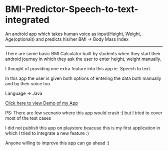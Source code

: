 # BMI-Predictor-Speech-to-text-integrated
An android app which takes human voice as input(Height, Weight, Age(optional)) and predicts his/her
BMI -> Body Mass Index
******************************************************************************************************
There are some basic BMI Calculator built by students when they start their android journey in which they ask the user to enter height, weight manually.

I thought of providing one extra feature into this app ie. Speech to text.

In this app the user is given both options of entering the data both manually and by their voice too.

Language -> Java

[Click here to view Demo of my App](https://drive.google.com/drive/u/0/folders/1zkwjXc5R641XYpA2UgmfScvKK52lyEja")

PS: There are few scenario where this app would crash :( but I tried to cover most of the test cases

I did not publish this app on playstore beacuse this is my first application in which I tried to integrate a new feature :)

Anyone willing to improve this app can go ahead :)

